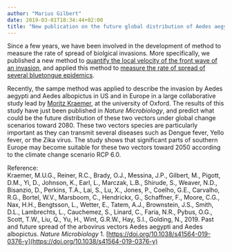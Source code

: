 ```yaml
---
author: "Marius Gilbert"
date: 2019-03-01T18:34:44+02:00
title: "New publication on the future global distribution of Aedes aegypti and Aedes albopictus"
---
```


Since a few years, we have been involved in the development of method to measure the rate of spread of biolgical invasions. 
More specifically, we published a new method to [quantify the local velocity of the front wave of an invasion](https://onlinelibrary.wiley.com/doi/10.1111/ecog.01393), and applied 
this method to [measure the rate of spread of several bluetongue epidemics](https://www.sciencedirect.com/science/article/pii/S0167587717304245).

Recently, the sampe method was applied to describe the invasion by Aedes aegypti and Aedes albopictus in US and in Europe in a large
collaborative study lead by [Moritz Kraemer](http://evolve.zoo.ox.ac.uk/Evolve/Moritz_Kraemer.html), at the university of Oxford. The results of this study have just been published in 
*Nature Microbiology*, and predict what could be the future distribution of these two vectors under global change scenarios toward 
2080. These two vectors species are particularly important as they can transmit several diseases such as Dengue fever, Yello fever, or 
the Zika virus. The study shows that significant parts of southern Europe may become suitable for these two vectors toward 2050 according
to the climate change scenario RCP 6.0.

Reference:  
Kraemer, M.U.G., Reiner, R.C., Brady, O.J., Messina, J.P., Gilbert, M., Pigott, D.M., Yi, D., Johnson, K., Earl, L., Marczak, L.B., 
Shirude, S., Weaver, N.D., Bisanzio, D., Perkins, T.A., Lai, S., Lu, X., Jones, P., Coelho, G.E., Carvalho, R.G., Bortel, W.V., 
Marsboom, C., Hendrickx, G., Schaffner, F., Moore, C.G., Nax, H.H., Bengtsson, L., Wetter, E., Tatem, A.J., Brownstein, J.S., 
Smith, D.L., Lambrechts, L., Cauchemez, S., Linard, C., Faria, N.R., Pybus, O.G., Scott, T.W., Liu, Q., Yu, H., Wint, G.R.W., 
Hay, S.I., Golding, N., 2019. Past and future spread of the arbovirus vectors Aedes aegypti and Aedes albopictus. 
*Nature Microbiology* 1. [https://doi.org/10.1038/s41564-019-0376-y](https://doi.org/10.1038/s41564-019-0376-y)
